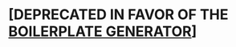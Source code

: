# [DEPRECATED IN FAVOR OF THE [BOILERPLATE GENERATOR](https://github.com/v-technologies/generator-react-boilerplate-vtech)]

